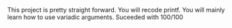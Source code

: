 This project is pretty straight forward. You will recode printf. 
You will mainly learn how to use variadic arguments.
Suceeded with 100/100
